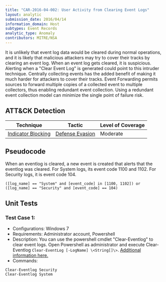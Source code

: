 ```yaml
---
title: "CAR-2016-04-002: User Activity from Clearing Event Logs"
layout: analytic
submission_date: 2016/04/14
information_domain: Host
subtypes: Event Records
analytic_type: Anomaly
contributors: MITRE/NSA
---
```


It is unlikely that event log data would be cleared during normal operations, and it is likely that malicious attackers may try to cover their tracks by clearing an event log. When an event log gets cleared, it is suspicious. Alerting when a "Clear Event Log" is generated could point to this intruder technique. Centrally collecting events has the added benefit of making it much harder for attackers to cover their tracks. Event Forwarding permits sources to forward multiple copies of a collected event to multiple collectors, thus enabling redundant event collection. Using a redundant event collection model can minimize the single point of failure risk. 

## ATT&CK Detection

|Technique |Tactic |Level of Coverage |
|---|---|---|
|[Indicator Blocking](https://attack.mitre.org/techniques/T1054/)|[Defense Evasion](https://attack.mitre.org/tactics/TA0005)|Moderate|

## Pseudocode
When an eventlog is cleared, a new event is created that alerts that the eventlog was cleared. For System logs, its event code 1100 and 1102. For Security logs, it is event code 104. 
```
([log_name] == "System" and [event_code] in [1100, 1102]) or
([log_name] == "Security" and [event_code] == 104)
```

## Unit Tests
### Test Case 1:
 - Configurations: Windows 7
 - Requirements: Administrator account, Powershell
 - Description:
You can use the powershell cmdlet "Clear-Eventlog" to clear event logs. Open Powershell as administrator and execute Clear-Eventlog `Clear-EventLog [-LogName] \<String[]\>`. [Additional information here.](https://technet.microsoft.com/en-us/library/hh849789.aspx) 
 - Commands:
```
Clear-Eventlog Security
Clear-Eventlog System
```


